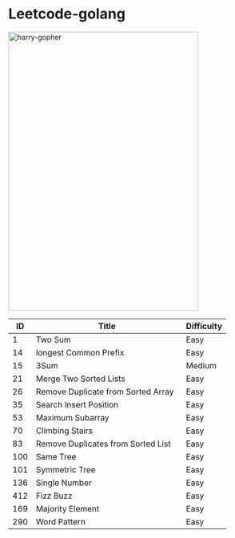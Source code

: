 # Leetcode-golang
<img src="https://raw.githubusercontent.com/scraly/gophers/main/harry-gopher.png" alt="harry-gopher" width=380 height=557>

| ID   | Title                                           | Difficulty |
| ---- | ----------------------------------------------- | ---------- |
| 1    | Two Sum                                         | Easy       |
| 14   | longest Common Prefix                           | Easy       |
| 15   | 3Sum                                            | Medium     |
| 21   | Merge Two Sorted Lists                          | Easy       |
| 26   | Remove Duplicate from Sorted Array              | Easy       |
| 35   | Search Insert Position                          | Easy       |
| 53   | Maximum Subarray                                | Easy       |
| 70   | Climbing Stairs                                 | Easy       |
| 83   | Remove Duplicates from Sorted List              | Easy       |
| 100  | Same Tree                                       | Easy       |
| 101  | Symmetric Tree                                  | Easy       |
| 136  | Single Number                                   | Easy       |
| 412  | Fizz Buzz                                       | Easy       |
| 169  | Majority Element                                | Easy       |
| 290  | Word Pattern                                    | Easy       |